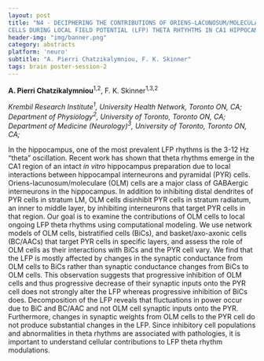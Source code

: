 ```yaml
---
layout: post
title: "N4 - DECIPHERING THE CONTRIBUTIONS OF ORIENS-LACUNOSUM/MOLECULARE (OLM)
CELLS DURING LOCAL FIELD POTENTIAL (LFP) THETA RHTYHTMS IN CA1 HIPPOCAMPUS"
header-img: "img/banner.png"
category: abstracts
platform: 'neuro'
subtitle: "A. Pierri Chatzikalymniou, F. K. Skinner"
tags: brain poster-session-2
---
```

**A. Pierri Chatzikalymniou**<sup>1,2</sup>, F. K. Skinner<sup>1,3,2</sup>

_Krembil Research Institute<sup>1</sup>, University Health Network, Toronto ON,
CA;
Department of Physiology<sup>2</sup>, University of Toronto, Toronto ON, CA;
Department of Medicine (Neurology)<sup>3</sup>, University of Toronto, Toronto
ON, CA;_

In the hippocampus, one of the most prevalent LFP rhythms is the 3-12 Hz
“theta” oscillation. Recent work has shown that theta rhythms emerge in
the CA1 region of an intact *in vitro* hippocampus preparation due to
local interactions between hippocampal interneurons and pyramidal (PYR)
cells. Oriens-lacunosum/moleculare (OLM) cells are a major class of
GABAergic interneurons in the hippocampus. In addition to inhibiting
distal dendrites of PYR cells in stratum LM, OLM cells disinhibit PYR
cells in stratum radiatum, an inner to middle layer, by inhibiting
interneurons that target PYR cells in that region. Our goal is to
examine the contributions of OLM cells to local ongoing LFP theta
rhythms using computational modeling. We use network models of OLM
cells, bistratified cells (BiCs), and basket/axo-axonic cells (BC/AACs)
that target PYR cells in specific layers, and assess the role of OLM
cells as their interactions with BiCs and the PYR cell vary. We find
that the LFP is mostly affected by changes in the synaptic conductance
from OLM cells to BiCs rather than synaptic conductance changes from
BiCs to OLM cells. This observation suggests that progressive inhibition
of OLM cells and thus progressive decrease of their synaptic inputs onto
the PYR cell does not strongly alter the LFP whereas progressive
inhibition of BiCs does. Decomposition of the LFP reveals that
fluctuations in power occur due to BiC and BC/AAC and not OLM cell
synaptic inputs onto the PYR. Furthermore, changes in synaptic weights
from OLM cells to the PYR cell do not produce substantial changes in the
LFP. Since inhibitory cell populations and abnormalities in theta
rhythms are associated with pathologies, it is important to understand
cellular contributions to LFP theta rhythm modulations.
